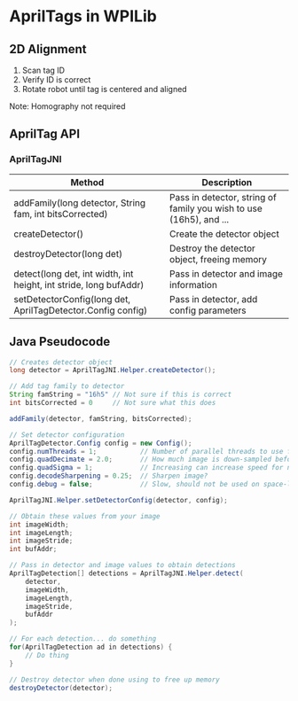 # AprilTags in WPILib

## 2D Alignment

1. Scan tag ID
2. Verify ID is correct
3. Rotate robot until tag is centered and aligned

Note: Homography not required

## AprilTag API

### AprilTagJNI

| Method                                                             | Description
| ------------------------------------------------------------------ | ------------------------------------------------------------------
| addFamily(long detector, String fam, int bitsCorrected)            | Pass in detector, string of family you wish to use (16h5), and ...
| createDetector()                                                   | Create the detector object
| destroyDetector(long det)                                          | Destroy the detector object, freeing memory
| detect(long det, int width, int height, int stride, long bufAddr)  | Pass in detector and image information
| setDetectorConfig(long det, AprilTagDetector.Config config)        | Pass in detector, add config parameters

## Java Pseudocode

```java
// Creates detector object
long detector = AprilTagJNI.Helper.createDetector();

// Add tag family to detector
String famString = "16h5" // Not sure if this is correct
int bitsCorrected = 0     // Not sure what this does

addFamily(detector, famString, bitsCorrected); 

// Set detector configuration
AprilTagDetector.Config config = new Config();
config.numThreads = 1;           // Number of parallel threads to use for detection
config.quadDecimate = 2.0;       // How much image is down-sampled before processing; Increases speed, lowers range
config.quadSigma = 1;            // Increasing can increase speed for noisy images
config.decodeSharpening = 0.25;  // Sharpen image?
config.debug = false;            // Slow, should not be used on space-limited systems such as RoboRIO

AprilTagJNI.Helper.setDetectorConfig(detector, config);

// Obtain these values from your image
int imageWidth;
int imageLength;
int imageStride;
int bufAddr;

// Pass in detector and image values to obtain detections
AprilTagDetection[] detections = AprilTagJNI.Helper.detect(
    detector,
    imageWidth,
    imageLength,
    imageStride,
    bufAddr
);

// For each detection... do something
for(AprilTagDetection ad in detections) {
    // Do thing 
}

// Destroy detector when done using to free up memory
destroyDetector(detector);
```
